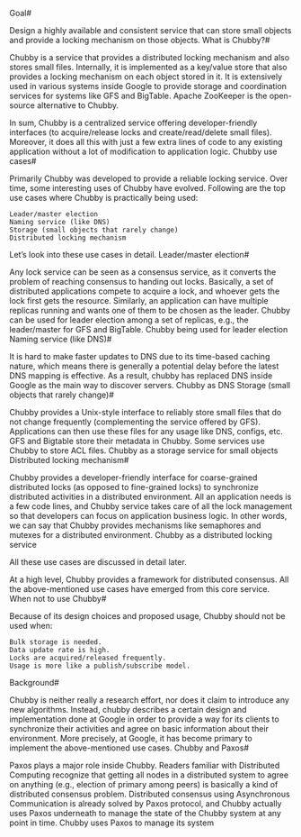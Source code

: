 Goal#

Design a highly available and consistent service that can store small objects and provide a locking mechanism on those objects.
What is Chubby?#

Chubby is a service that provides a distributed locking mechanism and also stores small files. Internally, it is implemented as a key/value store that also provides a locking mechanism on each object stored in it. It is extensively used in various systems inside Google to provide storage and coordination services for systems like GFS and BigTable. Apache ZooKeeper is the open-source alternative to Chubby.

In sum, Chubby is a centralized service offering developer-friendly interfaces (to acquire/release locks and create/read/delete small files). Moreover, it does all this with just a few extra lines of code to any existing application without a lot of modification to application logic.
Chubby use cases#

Primarily Chubby was developed to provide a reliable locking service. Over time, some interesting uses of Chubby have evolved. Following are the top use cases where Chubby is practically being used:

    Leader/master election
    Naming service (like DNS)
    Storage (small objects that rarely change)
    Distributed locking mechanism

Let’s look into these use cases in detail.
Leader/master election#

Any lock service can be seen as a consensus service, as it converts the problem of reaching consensus to handing out locks. Basically, a set of distributed applications compete to acquire a lock, and whoever gets the lock first gets the resource. Similarly, an application can have multiple replicas running and wants one of them to be chosen as the leader. Chubby can be used for leader election among a set of replicas, e.g., the leader/master for GFS and BigTable.
Chubby being used for leader election
Naming service (like DNS)#

It is hard to make faster updates to DNS due to its time-based caching nature, which means there is generally a potential delay before the latest DNS mapping is effective. As a result, chubby has replaced DNS inside Google as the main way to discover servers.
Chubby as DNS
Storage (small objects that rarely change)#

Chubby provides a Unix-style interface to reliably store small files that do not change frequently (complementing the service offered by GFS). Applications can then use these files for any usage like DNS, configs, etc. GFS and Bigtable store their metadata in Chubby. Some services use Chubby to store ACL files.
Chubby as a storage service for small objects
Distributed locking mechanism#

Chubby provides a developer-friendly interface for coarse-grained distributed locks (as opposed to fine-grained locks) to synchronize distributed activities in a distributed environment. All an application needs is a few code lines, and Chubby service takes care of all the lock management so that developers can focus on application business logic. In other words, we can say that Chubby provides mechanisms like semaphores and mutexes for a distributed environment.
Chubby as a distributed locking service

All these use cases are discussed in detail later.

At a high level, Chubby provides a framework for distributed consensus. All the above-mentioned use cases have emerged from this core service.
When not to use Chubby#

Because of its design choices and proposed usage, Chubby should not be used when:

    Bulk storage is needed.
    Data update rate is high.
    Locks are acquired/released frequently.
    Usage is more like a publish/subscribe model.

Background#

Chubby is neither really a research effort, nor does it claim to introduce any new algorithms. Instead, chubby describes a certain design and implementation done at Google in order to provide a way for its clients to synchronize their activities and agree on basic information about their environment. More precisely, at Google, it has become primary to implement the above-mentioned use cases.
Chubby and Paxos#

Paxos plays a major role inside Chubby. Readers familiar with Distributed Computing recognize that getting all nodes in a distributed system to agree on anything (e.g., election of primary among peers) is basically a kind of distributed consensus problem. Distributed consensus using Asynchronous Communication is already solved by Paxos protocol, and Chubby actually uses Paxos underneath to manage the state of the Chubby system at any point in time.
Chubby uses Paxos to manage its system
